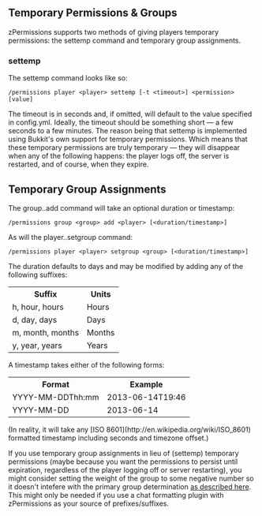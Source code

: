 ## Temporary Permissions & Groups ##

zPermissions supports two methods of giving players temporary permissions: the settemp command and temporary group assignments.

### settemp ###

The settemp command looks like so:

    /permissions player <player> settemp [-t <timeout>] <permission> [value]

The timeout is in seconds and, if omitted, will default to the value specified in config.yml. Ideally, the timeout should be something short &mdash; a few seconds to a few minutes. The reason being that settemp is implemented using Bukkit's own support for temporary permissions. Which means that these temporary permissions are truly temporary &mdash; they will disappear when any of the following happens: the player logs off, the server is restarted, and of course, when they expire.

## Temporary Group Assignments ##

The group..add command will take an optional duration or timestamp:

    /permissions group <group> add <player> [<duration/timestamp>]

As will the player..setgroup command:

    /permissions player <player> setgroup <group> [<duration/timestamp>]

The duration defaults to days and may be modified by adding any of the following suffixes:

<table>
<tr><th>Suffix</th><th>Units</th></tr>
<tr><td>h, hour, hours</td><td>Hours</td></tr>
<tr><td>d, day, days</td><td>Days</td></tr>
<tr><td>m, month, months</td><td>Months</td></tr>
<tr><td>y, year, years</td><td>Years</td></tr>
</table>

A timestamp takes either of the following forms:

<table>
<tr><th>Format</th><th>Example</th></tr>
<tr><td>YYYY-MM-DDThh:mm</td><td>2013-06-14T19:46</td></tr>
<tr><td>YYYY-MM-DD</td><td>2013-06-14</td></tr>
</table>
(In reality, it will take any [ISO 8601](http://en.wikipedia.org/wiki/ISO_8601) formatted timestamp including seconds and timezone offset.)

If you use temporary group assignments in lieu of (settemp) temporary permissions (maybe because you want the permissions to persist until expiration, regardless of the player logging off or server restarting), you might consider setting the weight of the group to some negative number so it doesn't intefere with the primary group determination [as described here](http://dev.bukkit.org/bukkit-plugins/zpermissions/pages/vault-support/). This might only be needed if you use a chat formatting plugin with zPermissions as your source of prefixes/suffixes.
